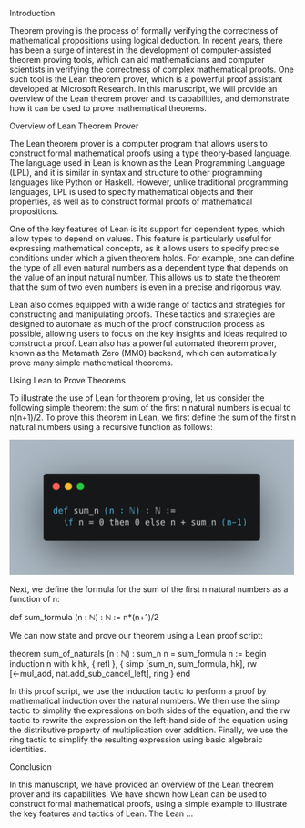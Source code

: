 Introduction

Theorem proving is the process of formally verifying the correctness of mathematical propositions using logical deduction. In recent years, there has been a surge of interest in the development of computer-assisted theorem proving tools, which can aid mathematicians and computer scientists in verifying the correctness of complex mathematical proofs. One such tool is the Lean theorem prover, which is a powerful proof assistant developed at Microsoft Research. In this manuscript, we will provide an overview of the Lean theorem prover and its capabilities, and demonstrate how it can be used to prove mathematical theorems.

Overview of Lean Theorem Prover

The Lean theorem prover is a computer program that allows users to construct formal mathematical proofs using a type theory-based language. The language used in Lean is known as the Lean Programming Language (LPL), and it is similar in syntax and structure to other programming languages like Python or Haskell. However, unlike traditional programming languages, LPL is used to specify mathematical objects and their properties, as well as to construct formal proofs of mathematical propositions.

One of the key features of Lean is its support for dependent types, which allow types to depend on values. This feature is particularly useful for expressing mathematical concepts, as it allows users to specify precise conditions under which a given theorem holds. For example, one can define the type of all even natural numbers as a dependent type that depends on the value of an input natural number. This allows us to state the theorem that the sum of two even numbers is even in a precise and rigorous way.

Lean also comes equipped with a wide range of tactics and strategies for constructing and manipulating proofs. These tactics and strategies are designed to automate as much of the proof construction process as possible, allowing users to focus on the key insights and ideas required to construct a proof. Lean also has a powerful automated theorem prover, known as the Metamath Zero (MM0) backend, which can automatically prove many simple mathematical theorems.

Using Lean to Prove Theorems

To illustrate the use of Lean for theorem proving, let us consider the following simple theorem: the sum of the first n natural numbers is equal to n(n+1)/2. To prove this theorem in Lean, we first define the sum of the first n natural numbers using a recursive function as follows:

<img src="./graphics/sum_n.png" alt="sum n" width="500">

Next, we define the formula for the sum of the first n natural numbers as a function of n:

def sum_formula (n : ℕ) : ℕ := n*(n+1)/2

We can now state and prove our theorem using a Lean proof script:

theorem sum_of_naturals (n : ℕ) : sum_n n = sum_formula n :=
begin
  induction n with k hk,
  { refl },
  { simp [sum_n, sum_formula, hk],
    rw [←mul_add, nat.add_sub_cancel_left],
    ring }
end

In this proof script, we use the induction tactic to perform a proof by mathematical induction over the natural numbers. We then use the simp tactic to simplify the expressions on both sides of the equation, and the rw tactic to rewrite the expression on the left-hand side of the equation using the distributive property of multiplication over addition. Finally, we use the ring tactic to simplify the resulting expression using basic algebraic identities.

Conclusion

In this manuscript, we have provided an overview of the Lean theorem prover and its capabilities. We have shown how Lean can be used to construct formal mathematical proofs, using a simple example to illustrate the key features and tactics of Lean. The Lean ...
